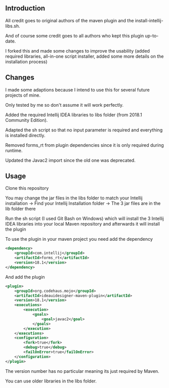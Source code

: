 Introduction
-----------

All credit goes to original authors of the maven plugin and the install-intellij-libs.sh.

And of course some credit goes to all authors who kept this plugin up-to-date.

I forked this and made some changes to improve the usability (added required libraries, all-in-one script installer, added some more details on the installation process) 

Changes
-----

I made some adaptions because I intend to use this for several future projects of mine.

Only tested by me so don't assume it will work perfectly.

Added the required Intellij IDEA libraries to libs folder (from 2018.1 Community Edition).

Adapted the sh script so that no input parameter is required and everything is installed directly.

Removed forms_rt from plugin dependencies since it is only required during runtime.

Updated the Javac2 import since the old one was deprecated.


Usage
-----

Clone this repository

You may change the jar files in the libs folder to match your Intellij installation -> Find your Intellij Installation folder -> The 3 jar files are in the lib folder there

Run the sh script (I used Git Bash on Windows) which will install the 3 Intellij IDEA libraries into your local Maven repository and afterwards it will install the plugin

To use the plugin in your maven project you need add the dependency
```xml
<dependency>
    <groupId>com.intellij</groupId>
    <artifactId>forms_rt</artifactId>
    <version>18.1</version>
</dependency>
```
And add the plugin
```xml
<plugin>
    <groupId>org.codehaus.mojo</groupId>
    <artifactId>ideauidesigner-maven-plugin</artifactId>
    <version>18.1</version>
    <executions>
        <execution>
            <goals>
                <goal>javac2</goal>
            </goals>
        </execution>
    </executions>
    <configuration>
        <fork>true</fork>
        <debug>true</debug>
        <failOnError>true</failOnError>
    </configuration>
</plugin>
```

The version number has no particular meaning its just required by Maven. 

You can use older libraries in the libs folder.